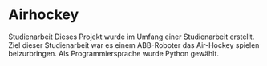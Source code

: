 # Airhockey
Studienarbeit
Dieses Projekt wurde im Umfang einer Studienarbeit erstellt.
Ziel dieser Studienarbeit war es einem ABB-Roboter das Air-Hockey spielen beizurbringen. Als Programmiersprache wurde Python gewählt. 
